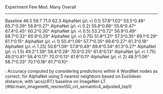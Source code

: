 Experiment                      Few        Med.        Many     Overall
-----------------------  ----------  ----------  ----------  ----------
Baseline                       46.5        59.7        71.0        62.3
AlphaNet (_ρ_\ =\ 0.1)   57.8^1.02^  53.5^0.48^  65.7^0.39^  58.8^0.27^
AlphaNet (_ρ_\ =\ 0.2)   55.8^0.88^  55.6^0.47^  67.4^0.45^  60.2^0.30^
AlphaNet (_ρ_\ =\ 0.5)   53.2^0.72^  56.9^0.49^  68.7^0.32^  60.9^0.29^
AlphaNet (_ρ_\ =\ 0.75)  51.8^1.21^  57.3^0.35^  69.1^0.29^  61.1^0.15^
AlphaNet (_ρ_\ =\ 1)     50.4^1.06^  57.7^0.35^  69.6^0.27^  61.3^0.18^
AlphaNet (_ρ_\ =\ 1.25)  50.6^1.09^  57.8^0.49^  69.6^0.34^  61.3^0.27^
AlphaNet (_ρ_\ =\ 1.5)   49.2^1.39^  58.4^0.28^  70.0^0.25^  61.6^0.13^
AlphaNet (_ρ_\ =\ 1.75)  49.0^0.81^  58.4^0.17^  70.0^0.13^  61.6^0.11^
AlphaNet (_ρ_\ =\ 2)     48.5^1.06^  58.7^0.33^  70.1^0.18^  61.7^0.10^

: Accuracy computed by considering predictions within 4 WordNet nodes as correct, for AlphaNet using 5 nearest neighbors based on Euclidean distance, with \acs{cRT} baseline on ImageNet-LT. {#tbl:main_imagenetlt_resnext50_crt_semantic4_adjusted_top1}
